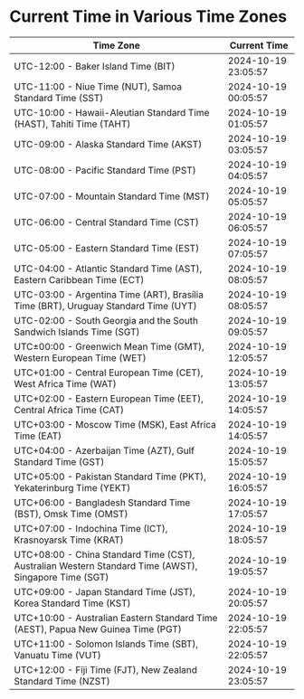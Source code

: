 # Current Time in Various Time Zones

| Time Zone | Current Time |
|-----------|--------------|
| UTC-12:00 - Baker Island Time (BIT) | 2024-10-19 23:05:57 |
| UTC-11:00 - Niue Time (NUT), Samoa Standard Time (SST) | 2024-10-19 00:05:57 |
| UTC-10:00 - Hawaii-Aleutian Standard Time (HAST), Tahiti Time (TAHT) | 2024-10-19 01:05:57 |
| UTC-09:00 - Alaska Standard Time (AKST) | 2024-10-19 03:05:57 |
| UTC-08:00 - Pacific Standard Time (PST) | 2024-10-19 04:05:57 |
| UTC-07:00 - Mountain Standard Time (MST) | 2024-10-19 05:05:57 |
| UTC-06:00 - Central Standard Time (CST) | 2024-10-19 06:05:57 |
| UTC-05:00 - Eastern Standard Time (EST) | 2024-10-19 07:05:57 |
| UTC-04:00 - Atlantic Standard Time (AST), Eastern Caribbean Time (ECT) | 2024-10-19 08:05:57 |
| UTC-03:00 - Argentina Time (ART), Brasília Time (BRT), Uruguay Standard Time (UYT) | 2024-10-19 08:05:57 |
| UTC-02:00 - South Georgia and the South Sandwich Islands Time (SGT) | 2024-10-19 09:05:57 |
| UTC±00:00 - Greenwich Mean Time (GMT), Western European Time (WET) | 2024-10-19 12:05:57 |
| UTC+01:00 - Central European Time (CET), West Africa Time (WAT) | 2024-10-19 13:05:57 |
| UTC+02:00 - Eastern European Time (EET), Central Africa Time (CAT) | 2024-10-19 14:05:57 |
| UTC+03:00 - Moscow Time (MSK), East Africa Time (EAT) | 2024-10-19 14:05:57 |
| UTC+04:00 - Azerbaijan Time (AZT), Gulf Standard Time (GST) | 2024-10-19 15:05:57 |
| UTC+05:00 - Pakistan Standard Time (PKT), Yekaterinburg Time (YEKT) | 2024-10-19 16:05:57 |
| UTC+06:00 - Bangladesh Standard Time (BST), Omsk Time (OMST) | 2024-10-19 17:05:57 |
| UTC+07:00 - Indochina Time (ICT), Krasnoyarsk Time (KRAT) | 2024-10-19 18:05:57 |
| UTC+08:00 - China Standard Time (CST), Australian Western Standard Time (AWST), Singapore Time (SGT) | 2024-10-19 19:05:57 |
| UTC+09:00 - Japan Standard Time (JST), Korea Standard Time (KST) | 2024-10-19 20:05:57 |
| UTC+10:00 - Australian Eastern Standard Time (AEST), Papua New Guinea Time (PGT) | 2024-10-19 22:05:57 |
| UTC+11:00 - Solomon Islands Time (SBT), Vanuatu Time (VUT) | 2024-10-19 22:05:57 |
| UTC+12:00 - Fiji Time (FJT), New Zealand Standard Time (NZST) | 2024-10-19 23:05:57 |
